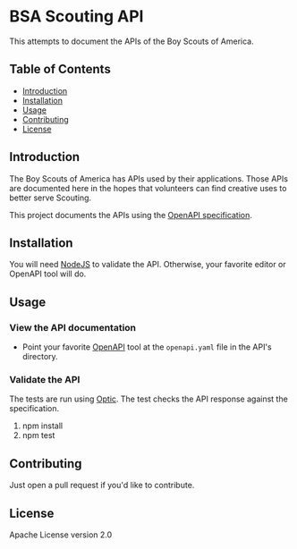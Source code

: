 # BSA Scouting API

This attempts to document the APIs of the Boy Scouts of America.

## Table of Contents

- [Introduction](#introduction)
- [Installation](#installation)
- [Usage](#usage)
- [Contributing](#contributing)
- [License](#license)

## Introduction

The Boy Scouts of America has APIs used by their applications. Those APIs are documented here in the hopes that
volunteers can find creative uses to better serve Scouting.

This project documents the APIs using the [OpenAPI specification](https://spec.openapis.org/oas/latest.html).

## Installation

You will need [NodeJS](https://nodejs.org/) to validate the API. Otherwise, your favorite editor or OpenAPI tool will do.

## Usage

### View the API documentation

- Point your favorite [OpenAPI](https://www.openapis.org) tool at the `openapi.yaml` file in the API's directory.

### Validate the API

The tests are run using [Optic](https://www.useoptic.com). The test checks the API response against the specification.

1. npm install
1. npm test

## Contributing

Just open a pull request if you'd like to contribute.

## License

Apache License version 2.0
